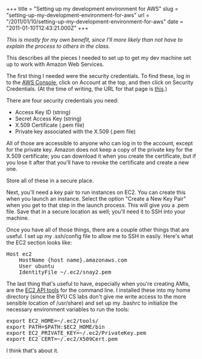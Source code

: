 +++
title = "Setting up my development environment for AWS"
slug = "setting-up-my-development-environment-for-aws"
url = "/2011/01/10/setting-up-my-development-environment-for-aws"
date = "2011-01-10T12:43:21.000Z"
+++

<em>This is mostly for my own benefit, since I'll more likely than not have to explain the process to others in the class.</em>

This describes all the pieces I needed to set up to get my dev machine set up to work with Amazon Web Services.

The first thing I needed were the security credentials. To find these, log in to the <a href="http://console.aws.amazon.com/">AWS Console</a>, click on Account at the top, and then click on Security Credentials. (At the time of writing, the URL for that page is <a href="https://aws-portal.amazon.com/gp/aws/developer/account/index.html?ie=UTF8&action=access-key">this</a>.)

There are four security credentials you need:
<ul>
	<li>Access Key ID (string)</li>
	<li>Secret Access Key (string)</li>
	<li>X.509 Certificate (.pem file)</li>
	<li>Private key associated with the X.509 (.pem file)</li>
</ul>

All of those are accessible to anyone who can log in to the account, except for the private key. Amazon does not keep a copy of the private key for the X.509 certificate; you can download it when you create the certificate, but if you lose it after that you'll have to revoke the certificate and create a new one.

Store all of these in a secure place.

Next, you'll need a key pair to run instances on EC2. You can create this when you launch an instance. Select the option "Create a New Key Pair" when you get to that step in the launch process. This will give you a .pem file. Save that in a secure location as well; you'll need it to SSH into your machine.

Once you have all of those things, there are a couple other things that are useful. I set up my .ssh/config file to allow me to SSH in easily. Here's what the EC2 section looks like:

<pre>
Host ec2
    HostName {host name}.amazonaws.com
    User ubuntu
    IdentityFile ~/.ec2/snay2.pem</pre>

The last thing that's useful to have, especially when you're creating AMIs, are the <a href="http://aws.amazon.com/developertools/351">EC2 API tools</a> for the command line. I installed these into my home directory (since the BYU CS labs don't give me write access to the more sensible location of /usr/share) and set up my .bashrc to initialize the necessary environment variables to run the tools:

<pre>
export EC2_HOME=~/.ec2/tools/
export PATH=$PATH:$EC2_HOME/bin
export EC2_PRIVATE_KEY=~/.ec2/PrivateKey.pem
export EC2_CERT=~/.ec2/X509Cert.pem</pre>

I think that's about it.